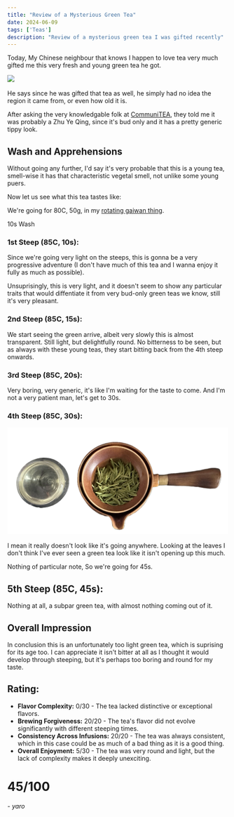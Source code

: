 ```yaml
---
title: "Review of a Mysterious Green Tea"
date: 2024-06-09
tags: ['Teas']
description: "Review of a mysterious green tea I was gifted recently"
---
```


Today, My Chinese neighbour that knows I happen to love tea very much gifted me this very fresh and young green tea he got.

![](<file (7).png>)

He says since he was gifted that tea as well, he simply had no idea the region it came from, or even how old it is.

After asking the very knowledgable folk at [CommuniTEA](https://discord.com/invite/tea), they told me it was probably a Zhu Ye Qing, since it's bud only and it has a pretty generic tippy look.

## Wash and Apprehensions

Without going any further, I'd say it's very probable that this is a young tea, smell-wise it has that characteristic vegetal smell, not unlike some young puers.

Now let us see what this tea tastes like:

We're going for 80C, 50g, in my [rotating gaiwan thing](https://www.aliexpress.us/item/3256804874557813.html?spm=a2g0o.productlist.main.13.237eStxvStxv4D&algo_pvid=e8101cc9-9ddf-423c-84fd-fa6269e640fd&algo_exp_id=e8101cc9-9ddf-423c-84fd-fa6269e640fd-6&pdp_npi=4%40dis%21USD%2116.28%218.28%21%21%2116.28%218.28%21%402103244417179457814923364e01f3%2112000031487695724%21sea%21US%210%21AB&curPageLogUid=WSASrGLUWghL&utparam-url=scene%3Asearch%7Cquery_from%3A).

10s Wash

### 1st Steep (85C, 10s):

Since we're going very light on the steeps, this is gonna be a very progressive adventure (I don't have much of this tea and I wanna enjoy it fully as much as possible).

Unsuprisingly, this is very light, and it doesn't seem to show any particular traits that would diffentiate it from very bud-only green teas we know, still it's very pleasant.

### 2nd Steep (85C, 15s):

We start seeing the green arrive, albeit very slowly this is almost transparent.
Still light, but delightfully round. No bitterness to be seen, but as always with these young teas, they start bitting back from the 4th steep onwards.

### 3rd Steep (85C, 20s):

Very boring, very generic, it's like I'm waiting for the taste to come.
And I'm not a very patient man, let's get to 30s.

### 4th Steep (85C, 30s):

![](image-29.png)

I mean it really doesn't look like it's going anywhere.
Looking at the leaves I don't think I've ever seen a green tea look like it isn't opening up this much.

Nothing of particular note,
So we're going for 45s.

## 5th Steep (85C, 45s):

Nothing at all, a subpar green tea, with almost nothing coming out of it.

## Overall Impression 

In conclusion this is an unfortunately too light green tea, which is suprising for its age too.
I can appreciate it isn't bitter at all as I thought it would develop through steeping, but it's perhaps too boring and round for my taste.

## Rating:

- **Flavor Complexity:** 0/30 - The tea lacked distinctive or exceptional flavors.
- **Brewing Forgiveness:** 20/20 - The tea's flavor did not evolve significantly with different steeping times.
- **Consistency Across Infusions:** 20/20 - The tea was always consistent, which in this case could be as much of a bad thing as it is a good thing.
- **Overall Enjoyment:** 5/30 - The tea was very round and light, but the lack of complexity makes it deeply unexciting.

# 45/100

*- yaro*
